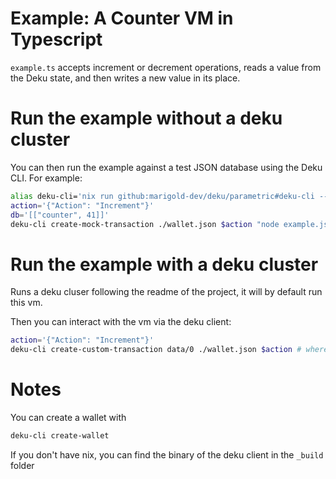 # Example: A Counter VM in Typescript

`example.ts` accepts increment or decrement operations,
reads a value from the Deku state, and then writes a
new value in its place.

# Run the example without a deku cluster

You can then run the example against a test JSON database using
the Deku CLI. For example:
```bash
alias deku-cli='nix run github:marigold-dev/deku/parametric#deku-cli --'
action='{"Action": "Increment"}'
db='[["counter", 41]]'
deku-cli create-mock-transaction ./wallet.json $action "node example.js" 
```

# Run the example with a deku cluster

Runs a deku cluser following the readme of the project, it will by default run this vm.

Then you can interact with the vm via the deku client:
```bash
action='{"Action": "Increment"}'
deku-cli create-custom-transaction data/0 ./wallet.json $action # where data is the data/0 folder of a node
```

# Notes

You can create a wallet with
```bash
deku-cli create-wallet
```

If you don't have nix, you can find the binary of the deku client in the `_build` folder





